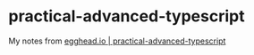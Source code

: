 # practical-advanced-typescript

My notes from [egghead.io | practical-advanced-typescript](https://egghead.io/courses/practical-advanced-typescript)
